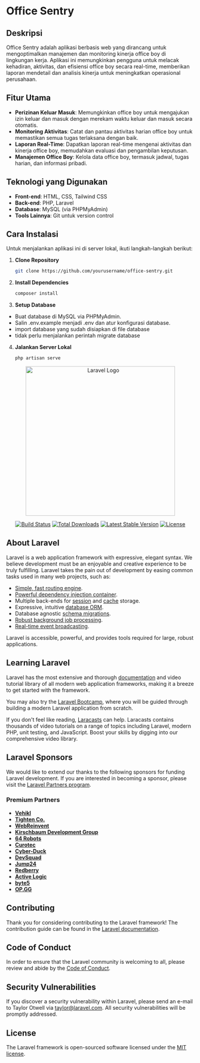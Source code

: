 # Office Sentry

## Deskripsi
Office Sentry adalah aplikasi berbasis web yang dirancang untuk mengoptimalkan manajemen dan monitoring kinerja office boy di lingkungan kerja. Aplikasi ini memungkinkan pengguna untuk melacak kehadiran, aktivitas, dan efisiensi office boy secara real-time, memberikan laporan mendetail dan analisis kinerja untuk meningkatkan operasional perusahaan.

## Fitur Utama
- **Perizinan Keluar Masuk**: Memungkinkan office boy untuk mengajukan izin keluar dan masuk dengan merekam waktu keluar dan masuk secara otomatis.
- **Monitoring Aktivitas**: Catat dan pantau aktivitas harian office boy untuk memastikan semua tugas terlaksana dengan baik.
- **Laporan Real-Time**: Dapatkan laporan real-time mengenai aktivitas dan kinerja office boy, memudahkan evaluasi dan pengambilan keputusan.
- **Manajemen Office Boy**: Kelola data office boy, termasuk jadwal, tugas harian, dan informasi pribadi.

## Teknologi yang Digunakan
- **Front-end**: HTML, CSS, Tailwind CSS
- **Back-end**: PHP, Laravel
- **Database**: MySQL (via PHPMyAdmin)
- **Tools Lainnya**: Git untuk version control

## Cara Instalasi
Untuk menjalankan aplikasi ini di server lokal, ikuti langkah-langkah berikut:

1. **Clone Repository**
   ```bash
   git clone https://github.com/yourusername/office-sentry.git

2. **Install Dependencies**
   ```bash
   composer install
   
3. **Setup Database**
- Buat database di MySQL via PHPMyAdmin.
- Salin .env.example menjadi .env dan atur konfigurasi database.
- import database yang sudah disiapkan di file database
- tidak perlu menjalankan perintah migrate database

4. **Jalankan Server Lokal**
   ```bash
   php artisan serve


<p align="center"><a href="https://laravel.com" target="_blank"><img src="https://raw.githubusercontent.com/laravel/art/master/logo-lockup/5%20SVG/2%20CMYK/1%20Full%20Color/laravel-logolockup-cmyk-red.svg" width="400" alt="Laravel Logo"></a></p>

<p align="center">
<a href="https://github.com/laravel/framework/actions"><img src="https://github.com/laravel/framework/workflows/tests/badge.svg" alt="Build Status"></a>
<a href="https://packagist.org/packages/laravel/framework"><img src="https://img.shields.io/packagist/dt/laravel/framework" alt="Total Downloads"></a>
<a href="https://packagist.org/packages/laravel/framework"><img src="https://img.shields.io/packagist/v/laravel/framework" alt="Latest Stable Version"></a>
<a href="https://packagist.org/packages/laravel/framework"><img src="https://img.shields.io/packagist/l/laravel/framework" alt="License"></a>
</p>

## About Laravel

Laravel is a web application framework with expressive, elegant syntax. We believe development must be an enjoyable and creative experience to be truly fulfilling. Laravel takes the pain out of development by easing common tasks used in many web projects, such as:

- [Simple, fast routing engine](https://laravel.com/docs/routing).
- [Powerful dependency injection container](https://laravel.com/docs/container).
- Multiple back-ends for [session](https://laravel.com/docs/session) and [cache](https://laravel.com/docs/cache) storage.
- Expressive, intuitive [database ORM](https://laravel.com/docs/eloquent).
- Database agnostic [schema migrations](https://laravel.com/docs/migrations).
- [Robust background job processing](https://laravel.com/docs/queues).
- [Real-time event broadcasting](https://laravel.com/docs/broadcasting).

Laravel is accessible, powerful, and provides tools required for large, robust applications.

## Learning Laravel

Laravel has the most extensive and thorough [documentation](https://laravel.com/docs) and video tutorial library of all modern web application frameworks, making it a breeze to get started with the framework.

You may also try the [Laravel Bootcamp](https://bootcamp.laravel.com), where you will be guided through building a modern Laravel application from scratch.

If you don't feel like reading, [Laracasts](https://laracasts.com) can help. Laracasts contains thousands of video tutorials on a range of topics including Laravel, modern PHP, unit testing, and JavaScript. Boost your skills by digging into our comprehensive video library.

## Laravel Sponsors

We would like to extend our thanks to the following sponsors for funding Laravel development. If you are interested in becoming a sponsor, please visit the [Laravel Partners program](https://partners.laravel.com).

### Premium Partners

- **[Vehikl](https://vehikl.com/)**
- **[Tighten Co.](https://tighten.co)**
- **[WebReinvent](https://webreinvent.com/)**
- **[Kirschbaum Development Group](https://kirschbaumdevelopment.com)**
- **[64 Robots](https://64robots.com)**
- **[Curotec](https://www.curotec.com/services/technologies/laravel/)**
- **[Cyber-Duck](https://cyber-duck.co.uk)**
- **[DevSquad](https://devsquad.com/hire-laravel-developers)**
- **[Jump24](https://jump24.co.uk)**
- **[Redberry](https://redberry.international/laravel/)**
- **[Active Logic](https://activelogic.com)**
- **[byte5](https://byte5.de)**
- **[OP.GG](https://op.gg)**

## Contributing

Thank you for considering contributing to the Laravel framework! The contribution guide can be found in the [Laravel documentation](https://laravel.com/docs/contributions).

## Code of Conduct

In order to ensure that the Laravel community is welcoming to all, please review and abide by the [Code of Conduct](https://laravel.com/docs/contributions#code-of-conduct).

## Security Vulnerabilities

If you discover a security vulnerability within Laravel, please send an e-mail to Taylor Otwell via [taylor@laravel.com](mailto:taylor@laravel.com). All security vulnerabilities will be promptly addressed.

## License

The Laravel framework is open-sourced software licensed under the [MIT license](https://opensource.org/licenses/MIT).
